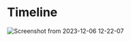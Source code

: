 # Timeline
![Screenshot from 2023-12-06 12-22-07](https://github.com/sfaiz-03/Timeline/assets/152181710/0e8497ff-ade7-442b-90de-b745fd54c226)
